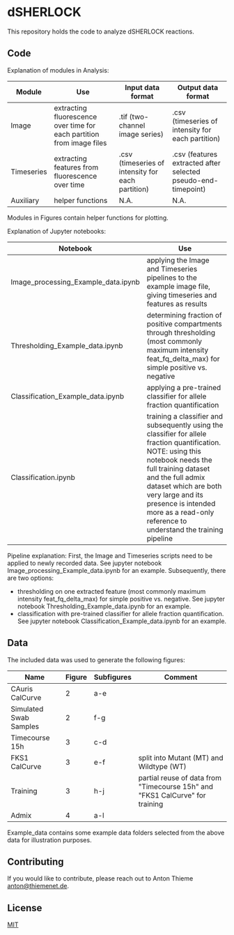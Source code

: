 # dSHERLOCK

This repository holds the code to analyze dSHERLOCK reactions.

## Code

Explanation of modules in Analysis:

| Module  | Use | Input data format | Output data format |
| ------------- | ------------- | ------------- | ------------- |
| Image  | extracting fluorescence over time for each partition from image files  | .tif (two-channel image series) | .csv (timeseries of intensity for each partition) |
| Timeseries  | extracting features from fluorescence over time | .csv (timeseries of intensity for each partition)  | .csv (features extracted after selected pseudo-end-timepoint) |
| Auxiliary | helper functions | N.A. | N.A. |

Modules in Figures contain helper functions for plotting.

Explanation of Jupyter notebooks:

| Notebook  | Use |
| ------------- | ------------- |
| Image_processing_Example_data.ipynb  | applying the Image and Timeseries pipelines to the example image file, giving timeseries and features as results  |
| Thresholding_Example_data.ipynb  | determining fraction of positive compartments through thresholding (most commonly maximum intensity feat_fq_delta_max) for simple positive vs. negative |
| Classification_Example_data.ipynb | applying a pre-trained classifier for allele fraction quantification |
| Classification.ipynb | training a classifier and subsequently using the classifier for allele fraction quantification. NOTE: using this notebook needs the full training dataset and the full admix dataset which are both very large and its presence is intended more as a read-only reference to understand the training pipeline |

Pipeline explanation:
First, the Image and Timeseries scripts need to be applied to newly recorded data. See jupyter notebook Image_processing_Example_data.ipynb for an example.
Subsequently, there are two options:
- thresholding on one extracted feature (most commonly maximum intensity feat_fq_delta_max) for simple positive vs. negative. See jupyter notebook Thresholding_Example_data.ipynb for an example.
- classification with pre-trained classifier for allele fraction quantification. See jupyter notebook Classification_Example_data.ipynb for an example.


## Data

The included data was used to generate the following figures:

| Name  | Figure | Subfigures | Comment |
| ------------- | ------------- | ------------- | ------------- |
| CAuris CalCurve  | 2  | a-e  |  |
| Simulated Swab Samples  | 2 | f-g  |  |
| Timecourse 15h  | 3 | c-d  |  |
| FKS1 CalCurve  | 3 | e-f  | split into Mutant (MT) and Wildtype (WT) |
| Training  | 3 | h-j  | partial reuse of data from "Timecourse 15h" and "FKS1 CalCurve" for training |
| Admix  | 4 | a-l  |  |

Example_data contains some example data folders selected from the above data for illustration purposes.

## Contributing

If you would like to contribute, please reach out to Anton Thieme <anton@thiemenet.de>.

## License

[MIT](https://choosealicense.com/licenses/mit/)
